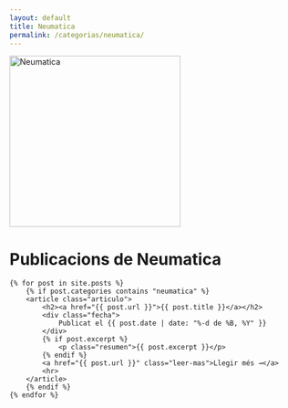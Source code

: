 ```yaml
---
layout: default
title: Neumatica
permalink: /categorias/neumatica/
---
```


<img class="centered" src="/assets/imatges/categorias/neumatica-blog.jpg" alt="Neumatica" width="300" height=auto>

<div class="blog-container">
        <h1>Publicacions de Neumatica</h1>

    {% for post in site.posts %}
        {% if post.categories contains "neumatica" %}
        <article class="articulo">
            <h2><a href="{{ post.url }}">{{ post.title }}</a></h2>
            <div class="fecha">
                Publicat el {{ post.date | date: "%-d de %B, %Y" }}
            </div>
            {% if post.excerpt %}
                <p class="resumen">{{ post.excerpt }}</p>
            {% endif %}
            <a href="{{ post.url }}" class="leer-mas">Llegir més →</a>
            <hr>
        </article>
        {% endif %}
    {% endfor %}
</div>
